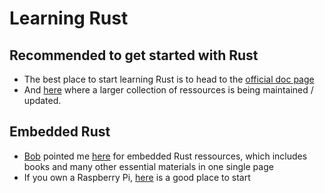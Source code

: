 Learning Rust
=

Recommended to get started with Rust
----
* The best place to start learning Rust is to head to the [official doc page](https://doc.rust-lang.org/book/)
* And [here](https://github.com/sger/RustBooks) where a larger collection of ressources is being maintained / updated.


Embedded Rust
----
* [Bob](https://github.com/bobmcwhirter) pointed me [here](https://github.com/rust-embedded/awesome-embedded-rust) for embedded Rust ressources, which includes books and many other essential materials in one single page 
* If you own a Raspberry Pi, [here](https://github.com/rust-embedded/rust-raspberrypi-OS-tutorials) is a good place to start

